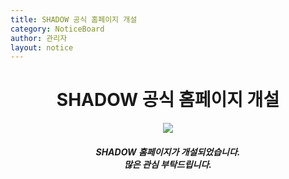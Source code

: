 ```yaml
---
title: SHADOW 공식 홈페이지 개설
category: NoticeBoard
author: 관리자
layout: notice
---
```


<div style="width: 100%">
    <h1 style="text-align:center">SHADOW 공식 홈페이지 개설</h1>
    <div style="text-align:center">
        <img src="https://user-images.githubusercontent.com/48669011/82763696-7e2c0400-9e44-11ea-929d-ba98c6ad9507.png">
    </div>
    <h5 style="text-align:center">SHADOW 홈페이지가 개설되었습니다.<br> 많은 관심 부탁드립니다.</h5>
</div>

